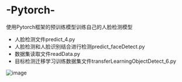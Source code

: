 # -Pytorch-
使用Pytorch框架的预训练模型训练自己的人脸检测模型
<ul>
<li>人脸检测文件predict_4.py</li>
<li>人脸检测和人脸识别结合进行检测predict_faceDetect.py</li>
<li>数据集读取文件readData.py</li>
<li>目标检测迁移学习训练数据集文件transferLearningObjectDetect_6.py</li>
</ul>

![image](https://user-images.githubusercontent.com/96606723/233536737-2345daaa-f739-4045-95f8-ec6a2154ed24.png)


